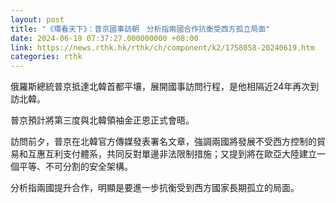 ```yaml
---
layout: post
title: "《環看天下》：普京國事訪朝　分析指兩國合作抗衡受西方孤立局面"
date: 2024-06-19 07:37:27.000000000 +08:00
link: https://news.rthk.hk/rthk/ch/component/k2/1758058-20240619.htm
categories: rthk
---
```


俄羅斯總統普京抵達北韓首都平壤，展開國事訪問行程，是他相隔近24年再次到訪北韓。

普京預計將第三度與北韓領袖金正恩正式會晤。

訪問前夕，普京在北韓官方傳媒發表署名文章，強調兩國將發展不受西方控制的貿易和互惠互利支付體系，共同反對單邊非法限制措施；又提到將在歐亞大陸建立一個平等、不可分割的安全架構。

分析指兩國提升合作，明顯是要進一步抗衡受到西方國家長期孤立的局面。
